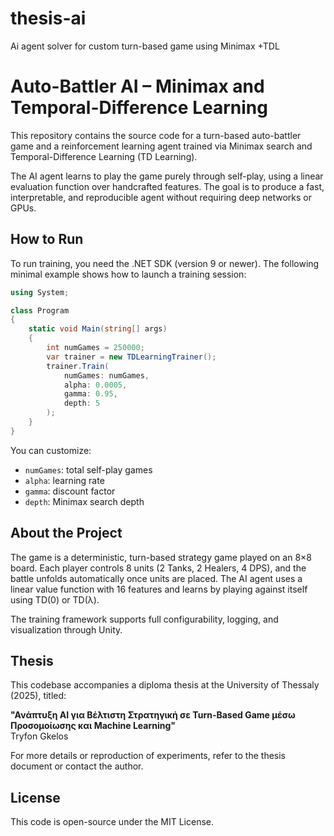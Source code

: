﻿# thesis-ai
Ai agent solver for custom turn-based game using Minimax +TDL


# Auto-Battler AI – Minimax and Temporal-Difference Learning

This repository contains the source code for a turn-based auto-battler game and a reinforcement learning agent trained via Minimax search and Temporal-Difference Learning (TD Learning).

The AI agent learns to play the game purely through self-play, using a linear evaluation function over handcrafted features. The goal is to produce a fast, interpretable, and reproducible agent without requiring deep networks or GPUs.

## How to Run

To run training, you need the .NET SDK (version 9 or newer). The following minimal example shows how to launch a training session:

```csharp
using System;

class Program
{
    static void Main(string[] args)
    {
        int numGames = 250000;
        var trainer = new TDLearningTrainer();
        trainer.Train(
            numGames: numGames,
            alpha: 0.0005,
            gamma: 0.95,
            depth: 5
        );
    }
}
```

You can customize:
- `numGames`: total self-play games
- `alpha`: learning rate
- `gamma`: discount factor
- `depth`: Minimax search depth

## About the Project

The game is a deterministic, turn-based strategy game played on an 8×8 board. Each player controls 8 units (2 Tanks, 2 Healers, 4 DPS), and the battle unfolds automatically once units are placed. The AI agent uses a linear value function with 16 features and learns by playing against itself using TD(0) or TD(λ).

The training framework supports full configurability, logging, and visualization through Unity.

## Thesis

This codebase accompanies a diploma thesis at the University of Thessaly (2025), titled:

**"Ανάπτυξη AI για Βέλτιστη Στρατηγική σε Turn-Based Game μέσω Προσομοίωσης και Machine Learning"**  
Tryfon Gkelos

For more details or reproduction of experiments, refer to the thesis document or contact the author.

## License

This code is open-source under the MIT License.

